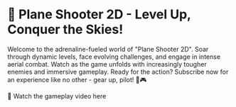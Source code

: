 # 🚀 Plane Shooter 2D - Level Up, Conquer the Skies!

Welcome to the adrenaline-fueled world of "Plane Shooter 2D". Soar through dynamic levels, face evolving challenges, and engage in intense aerial combat. Watch as the game unfolds with increasingly tougher enemies and immersive gameplay. Ready for the action? Subscribe now for an experience like no other - gear up, pilot! 🛫🎮

🎥 Watch the gameplay video here
